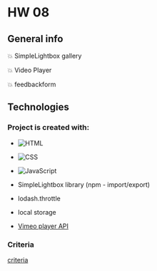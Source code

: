 # HW 08 


## General info

:boom: SimpleLightbox gallery

:boom: Video Player

:boom: feedbackform

## Technologies


### Project is created with:

- ![HTML](https://img.shields.io/badge/-HTML-05122A?style=flat&logo=HTML5)&nbsp;

- ![CSS](https://img.shields.io/badge/-CSS-05122A?style=flat&logo=CSS3&logoColor=1572B6)&nbsp;
 
- ![JavaScript](https://img.shields.io/badge/-JavaScript-05122A?style=flat&logo=javascript)&nbsp;

- SimpleLightbox library (npm - import/export)

- lodash.throttle

- local storage

- [Vimeo player API](https://github.com/vimeo/player.js/#vimeo-player-api )



 
### Criteria
[criteria](https://github.com/goitacademy/javascript-homework/blob/main/v2/08/README.en.md )
